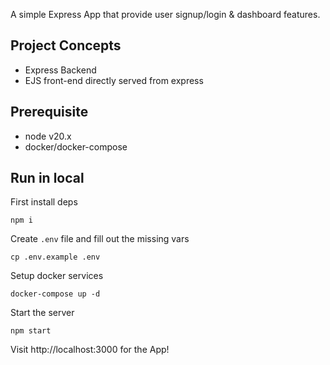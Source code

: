 A simple Express App that provide user signup/login & dashboard features.

## Project Concepts
- Express Backend
- EJS front-end directly served from express

## Prerequisite
- node v20.x
- docker/docker-compose

## Run in local 
First install deps
```
npm i
```

Create `.env` file and fill out the missing vars
```
cp .env.example .env
```

Setup docker services
```
docker-compose up -d
```

Start the server
```
npm start
```

Visit http://localhost:3000 for the App!
